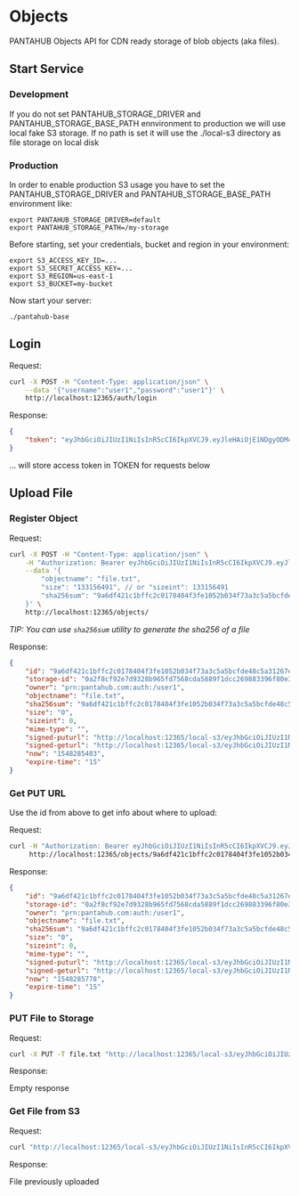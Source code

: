 # Objects

PANTAHUB Objects API for CDN ready storage of blob objects (aka files).

## Start Service

### Development

If you do not set PANTAHUB_STORAGE_DRIVER and PANTAHUB_STORAGE_BASE_PATH ennvironment to production we will
use local fake S3 storage. If no path is set it will use the ./local-s3
directory as file storage on local disk

### Production

In order to enable production S3 usage you have to set the PANTAHUB_STORAGE_DRIVER and PANTAHUB_STORAGE_BASE_PATH
environment like:

```
export PANTAHUB_STORAGE_DRIVER=default
export PANTAHUB_STORAGE_PATH=/my-storage
```

Before starting, set your credentials, bucket and region in your environment:

```
export S3_ACCESS_KEY_ID=...
export S3_SECRET_ACCESS_KEY=...
export S3_REGION=us-east-1
export S3_BUCKET=my-bucket
```

Now start your server:
```
./pantahub-base
```

## Login

Request:

```bash
curl -X POST -H "Content-Type: application/json" \
    --data '{"username":"user1","password":"user1"}' \
    http://localhost:12365/auth/login
```

Response:

```json
{
    "token": "eyJhbGciOiJIUzI1NiIsInR5cCI6IkpXVCJ9.eyJleHAiOjE1NDgyODM4MDUsImlkIjoidXNlcjEiLCJuaWNrIjoidXNlcjEiLCJvcmlnX2lhdCI6MTU0ODI4MDIwNSwicHJuIjoicHJuOnBhbnRhaHViLmNvbTphdXRoOi91c2VyMSIsInJvbGVzIjoiYWRtaW4iLCJ0eXBlIjoiVVNFUiJ9.12uPvgekKNC6RPny7_A7eJnBTqfheNep-MSbEQPl0nI"
}
```

... will store access token in TOKEN for requests below

## Upload File

### Register Object

Request:

```bash
curl -X POST -H "Content-Type: application/json" \
    -H "Authorization: Bearer eyJhbGciOiJIUzI1NiIsInR5cCI6IkpXVCJ9.eyJleHAiOjE1NDgyODM4MDUsImlkIjoidXNlcjEiLCJuaWNrIjoidXNlcjEiLCJvcmlnX2lhdCI6MTU0ODI4MDIwNSwicHJuIjoicHJuOnBhbnRhaHViLmNvbTphdXRoOi91c2VyMSIsInJvbGVzIjoiYWRtaW4iLCJ0eXBlIjoiVVNFUiJ9.12uPvgekKNC6RPny7_A7eJnBTqfheNep-MSbEQPl0nI" \
    --data '{
        "objectname": "file.txt",
        "size": "133156491", // or "sizeint": 133156491
        "sha256sum": "9a6df421c1bffc2c0178404f3fe1052b034f73a3c5a5bcfde48c5a31267eaeba"
    }' \
    http://localhost:12365/objects/
```

*TIP: You can use `sha256sum` utility to generate the sha256 of a file*

Response:

```json
{
    "id": "9a6df421c1bffc2c0178404f3fe1052b034f73a3c5a5bcfde48c5a31267eaeba",
    "storage-id": "0a2f8cf92e7d9328b965fd7568cda5889f1dcc269883396f80e30deb8f07e797",
    "owner": "prn:pantahub.com:auth:/user1",
    "objectname": "file.txt",
    "sha256sum": "9a6df421c1bffc2c0178404f3fe1052b034f73a3c5a5bcfde48c5a31267eaeba",
    "size": "0",
    "sizeint": 0,
    "mime-type": "",
    "signed-puturl": "http://localhost:12365/local-s3/eyJhbGciOiJIUzI1NiIsInR5cCI6IkpXVCJ9.eyJhdWQiOiIwYTJmOGNmOTJlN2Q5MzI4Yjk2NWZkNzU2OGNkYTU4ODlmMWRjYzI2OTg4MzM5NmY4MGUzMGRlYjhmMDdlNzk3IiwiZXhwIjoxNTQ4MzcxODAzLCJpYXQiOjE1NDgyODU0MDMsImlzcyI6Imh0dHA6Ly9sb2NhbGhvc3Q6MTIzNjUvb2JqZWN0cyIsInN1YiI6InBybjpwYW50YWh1Yi5jb206YXV0aDovdXNlcjEiLCJEaXNwb3NpdGlvbk5hbWUiOiJ2aWRlby5tcDQiLCJTaXplIjowLCJNZXRob2QiOiJQVVQiLCJTaGEiOiI5YTZkZjQyMWMxYmZmYzJjMDE3ODQwNGYzZmUxMDUyYjAzNGY3M2EzYzVhNWJjZmRlNDhjNWEzMTI2N2VhZWJhIn0.IWSGVyWA8lqQb_KYSIVw3uPOfBnX70q6qPW-X1GTekw",
    "signed-geturl": "http://localhost:12365/local-s3/eyJhbGciOiJIUzI1NiIsInR5cCI6IkpXVCJ9.eyJhdWQiOiIwYTJmOGNmOTJlN2Q5MzI4Yjk2NWZkNzU2OGNkYTU4ODlmMWRjYzI2OTg4MzM5NmY4MGUzMGRlYjhmMDdlNzk3IiwiZXhwIjoxNTQ4MzcxODAzLCJpYXQiOjE1NDgyODU0MDMsImlzcyI6Imh0dHA6Ly9sb2NhbGhvc3Q6MTIzNjUvb2JqZWN0cyIsInN1YiI6InBybjpwYW50YWh1Yi5jb206YXV0aDovdXNlcjEiLCJEaXNwb3NpdGlvbk5hbWUiOiJ2aWRlby5tcDQiLCJTaXplIjowLCJNZXRob2QiOiJHRVQiLCJTaGEiOiI5YTZkZjQyMWMxYmZmYzJjMDE3ODQwNGYzZmUxMDUyYjAzNGY3M2EzYzVhNWJjZmRlNDhjNWEzMTI2N2VhZWJhIn0.qQEPPL0mCg_3TCIuhGK6PXZNQYEMFESZmgjv9FujhnI",
    "now": "1548285403",
    "expire-time": "15"
}
```

### Get PUT URL

Use the id from above to get info about where to upload:

Request:

```bash
curl -H "Authorization: Bearer eyJhbGciOiJIUzI1NiIsInR5cCI6IkpXVCJ9.eyJleHAiOjE1NDgyODM4MDUsImlkIjoidXNlcjEiLCJuaWNrIjoidXNlcjEiLCJvcmlnX2lhdCI6MTU0ODI4MDIwNSwicHJuIjoicHJuOnBhbnRhaHViLmNvbTphdXRoOi91c2VyMSIsInJvbGVzIjoiYWRtaW4iLCJ0eXBlIjoiVVNFUiJ9.12uPvgekKNC6RPny7_A7eJnBTqfheNep-MSbEQPl0nI" \
     http://localhost:12365/objects/9a6df421c1bffc2c0178404f3fe1052b034f73a3c5a5bcfde48c5a31267eaeba
```

Response:

```json
{
    "id": "9a6df421c1bffc2c0178404f3fe1052b034f73a3c5a5bcfde48c5a31267eaeba",
    "storage-id": "0a2f8cf92e7d9328b965fd7568cda5889f1dcc269883396f80e30deb8f07e797",
    "owner": "prn:pantahub.com:auth:/user1",
    "objectname": "file.txt",
    "sha256sum": "9a6df421c1bffc2c0178404f3fe1052b034f73a3c5a5bcfde48c5a31267eaeba",
    "size": "0",
    "sizeint": 0,
    "mime-type": "",
    "signed-puturl": "http://localhost:12365/local-s3/eyJhbGciOiJIUzI1NiIsInR5cCI6IkpXVCJ9.eyJhdWQiOiIwYTJmOGNmOTJlN2Q5MzI4Yjk2NWZkNzU2OGNkYTU4ODlmMWRjYzI2OTg4MzM5NmY4MGUzMGRlYjhmMDdlNzk3IiwiZXhwIjoxNTQ4MzcyMTc4LCJpYXQiOjE1NDgyODU3NzgsImlzcyI6Imh0dHA6Ly9sb2NhbGhvc3Q6MTIzNjUvb2JqZWN0cyIsInN1YiI6InBybjpwYW50YWh1Yi5jb206YXV0aDovdXNlcjEiLCJEaXNwb3NpdGlvbk5hbWUiOiJ2aWRlby5tcDQiLCJTaXplIjowLCJNZXRob2QiOiJQVVQiLCJTaGEiOiI5YTZkZjQyMWMxYmZmYzJjMDE3ODQwNGYzZmUxMDUyYjAzNGY3M2EzYzVhNWJjZmRlNDhjNWEzMTI2N2VhZWJhIn0.WkMhS87NlTc2emmhvJvLYMVsfHkhndxwMb4JdfD8bHI",
    "signed-geturl": "http://localhost:12365/local-s3/eyJhbGciOiJIUzI1NiIsInR5cCI6IkpXVCJ9.eyJhdWQiOiIwYTJmOGNmOTJlN2Q5MzI4Yjk2NWZkNzU2OGNkYTU4ODlmMWRjYzI2OTg4MzM5NmY4MGUzMGRlYjhmMDdlNzk3IiwiZXhwIjoxNTQ4MzcyMTc4LCJpYXQiOjE1NDgyODU3NzgsImlzcyI6Imh0dHA6Ly9sb2NhbGhvc3Q6MTIzNjUvb2JqZWN0cyIsInN1YiI6InBybjpwYW50YWh1Yi5jb206YXV0aDovdXNlcjEiLCJEaXNwb3NpdGlvbk5hbWUiOiJ2aWRlby5tcDQiLCJTaXplIjowLCJNZXRob2QiOiJHRVQiLCJTaGEiOiI5YTZkZjQyMWMxYmZmYzJjMDE3ODQwNGYzZmUxMDUyYjAzNGY3M2EzYzVhNWJjZmRlNDhjNWEzMTI2N2VhZWJhIn0.mCC6eZHyG0wuTjWh-DFBR2pLxGpTYb3_vkRpAQulzCU",
    "now": "1548285778",
    "expire-time": "15"
}
```

### PUT File to Storage

Request:

```bash
curl -X PUT -T file.txt "http://localhost:12365/local-s3/eyJhbGciOiJIUzI1NiIsInR5cCI6IkpXVCJ9.eyJhdWQiOiIwYTJmOGNmOTJlN2Q5MzI4Yjk2NWZkNzU2OGNkYTU4ODlmMWRjYzI2OTg4MzM5NmY4MGUzMGRlYjhmMDdlNzk3IiwiZXhwIjoxNTQ4MzcyMTc4LCJpYXQiOjE1NDgyODU3NzgsImlzcyI6Imh0dHA6Ly9sb2NhbGhvc3Q6MTIzNjUvb2JqZWN0cyIsInN1YiI6InBybjpwYW50YWh1Yi5jb206YXV0aDovdXNlcjEiLCJEaXNwb3NpdGlvbk5hbWUiOiJ2aWRlby5tcDQiLCJTaXplIjowLCJNZXRob2QiOiJQVVQiLCJTaGEiOiI5YTZkZjQyMWMxYmZmYzJjMDE3ODQwNGYzZmUxMDUyYjAzNGY3M2EzYzVhNWJjZmRlNDhjNWEzMTI2N2VhZWJhIn0.WkMhS87NlTc2emmhvJvLYMVsfHkhndxwMb4JdfD8bHI"
```

Response:

Empty response

### Get File from S3

Request:

```bash
curl "http://localhost:12365/local-s3/eyJhbGciOiJIUzI1NiIsInR5cCI6IkpXVCJ9.eyJhdWQiOiJlMDQ0OWZjODQ1MWI0YmQ2N2IyYWE3YmFiZDQ3YzM0YzNjMGUzYmI3ODkwYzBjOTYwODVlZmM5MWQwZGFjNjUxIiwiZXhwIjoxNTQ4Mzc4MjM0LCJpYXQiOjE1NDgyOTE4MzQsImlzcyI6Imh0dHA6Ly9sb2NhbGhvc3Q6MTIzNjUvb2JqZWN0cyIsInN1YiI6InBybjpwYW50YWh1Yi5jb206YXV0aDovdXNlcjEiLCJEaXNwb3NpdGlvbk5hbWUiOiJtYWluLmdvIiwiU2l6ZSI6MTQ1MiwiTWV0aG9kIjoiR0VUIiwiU2hhIjoiMGJlYTVjZTkzYmViMTczMzk2NjhmNjI0YTFkZjk0MDFkYmMzMTliNzlmZDkyZTlhYjZlMjViMmMwMDAyMDY0NyJ9.IG4blrxGEqdAeeU8ZU8nBwXnKsZ_EyVqaYqrDSoGAbM"
```

Response:

File previously uploaded

